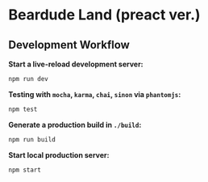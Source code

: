 # Beardude Land (preact ver.)

## Development Workflow

**Start a live-reload development server:**

```sh
npm run dev
```

**Testing with `mocha`, `karma`, `chai`, `sinon` via `phantomjs`:**

```sh
npm test
```

**Generate a production build in `./build`:**

```sh
npm run build
```

**Start local production server:**

```sh
npm start
```


[Preact]: https://github.com/developit/preact
[preact-compat]: https://github.com/developit/preact-compat
